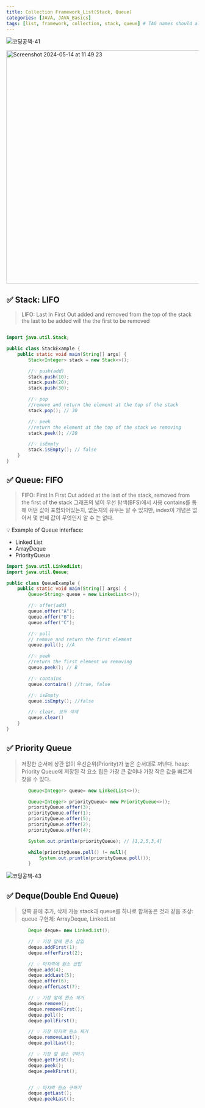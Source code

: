 ```yaml
---
title: Collection Framework_List(Stack, Queue)
categories: [JAVA, JAVA_Basics]
tags: [list, framework, collection, stack, queue] # TAG names should always be lowercase
---
```


![코딩공책-41](https://github.com/soheeparklee/portfolioWebsite_dreamcoding/assets/97790983/a02c6601-f733-4f36-ace9-c358b44c38ac)

<img width="609" alt="Screenshot 2024-05-14 at 11 49 23" src="https://github.com/soheeparklee/portfolioWebsite_dreamcoding/assets/97790983/43c89fb7-ce91-4f16-b3fb-84c372b0169e">

## ✅ Stack: LIFO

> LIFO: Last In First Out
> added and removed from the top of the stack
> the last to be added will the the first to be removed

```java

import java.util.Stack;

public class StackExample {
    public static void main(String[] args) {
        Stack<Integer> stack = new Stack<>();

        //💡 push(add)
        stack.push(10);
        stack.push(20);
        stack.push(30);

        //💡 pop
        //remove and return the element at the top of the stack
        stack.pop(); // 30

        //💡 peek
        //return the element at the top of the stack wo removing
        stack.peek(); //20

        //💡 isEmpty
        stack.isEmpty(); // false
    }
}
```

## ✅ Queue: FIFO

> FIFO: First In First Out
> added at the last of the stack, removed from the first of the stack
> 그래프의 넓이 우선 탐색(BFS)에서 사용
> contains를 통해 어떤 값이 포함되어있는지, 없는지의 유무는 알 수 있지만, index이 개념은 없어서 몇 번째 값이 무엇인지 알 수 는 없다.

💡 Example of Queue interface: <br>

- Linked List <br>
- ArrayDeque <br>
- PriorityQueue <br>

```java
import java.util.LinkedList;
import java.util.Queue;

public class QueueExample {
    public static void main(String[] args) {
        Queue<String> queue = new LinkedList<>();

        //💡 offer(add)
        queue.offer("A");
        queue.offer("B");
        queue.offer("C");

        //💡 poll
        // remove and return the first element
        queue.poll(); //A

        //💡 peek
        //return the first element wo removing
        queue.peek(); // B

        //💡 contains
        queue.contains() //true, false

        //💡 isEmpty
        queue.isEmpty(); //false

        //💡 clear, 모두 삭제
        queue.clear()
    }
}

```

## ✅ Priority Queue

> 저장한 순서에 상관 없이 우선순위(Priority)가 높은 순서대로 꺼낸다.
> heap: Priority Queue에 저장된 각 요소
> 힙은 가장 큰 값이나 가장 작은 값을 빠르게 찾을 수 있다.

```java
        Queue<Integer> queue= new LinkedList<>();

        Queue<Integer> priorityQueue= new PriorityQueue<>();
        priorityQueue.offer(3);
        priorityQueue.offer(1);
        priorityQueue.offer(5);
        priorityQueue.offer(2);
        priorityQueue.offer(4);

        System.out.println(priorityQueue); // [1,2,5,3,4]

        while(priorityQueue.poll() != null){
            System.out.println(priorityQueue.poll());
        }
```

![코딩공책-43](https://github.com/soheeparklee/portfolioWebsite_dreamcoding/assets/97790983/f9ccf519-4448-40cd-8955-f39b39748817)

## ✅ Deque(Double End Queue)

> 양쪽 끝에 추가, 삭제 가능
> stack과 queue를 하나로 합쳐놓은 것과 같음
> 조상: queue
> 구현체: ArrayDeque, LinkedList

```java
        Deque deque= new LinkedList();

        // 💡 가장 앞에 원소 삽입
        deque.addFirst(1);
        deque.offerFirst(2);

        // 💡 마지막에 원소 삽입
        deque.add(4);
        deque.addLast(5);
        deque.offer(6);
        deque.offerLast(7);

        // 💡 가장 앞에 원소 제거
        deque.remove();
        deque.removeFirst();
        deque.poll();
        deque.pollFirst();

        // 💡 가장 마지막 원소 제거
        deque.removeLast();
        deque.pollLast();

        // 💡 가장 앞 원소 구하기
        deque.getFirst();
        deque.peek();
        deque.peekFirst();


        // 💡 마지막 원소 구하기
        deque.getLast();
        deque.peekLast();
```
